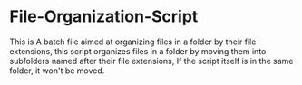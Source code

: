 # File-Organization-Script
This is A batch file aimed at organizing files in a folder by their file extensions,
this script organizes files in a folder by moving them into subfolders named after their file extensions,
If the script itself is in the same folder, it won't be moved.
